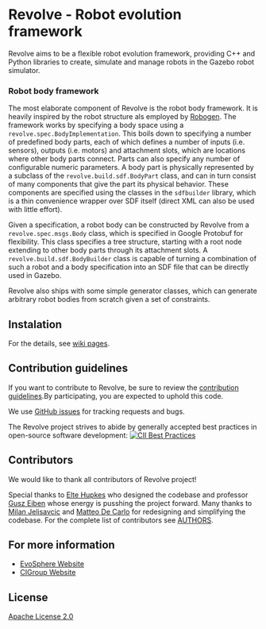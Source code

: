 # Revolve - Robot evolution framework
Revolve aims to be a flexible robot evolution framework, providing C++ and Python libraries to create,
simulate and manage robots in the Gazebo robot simulator.

### Robot body framework
The most elaborate component of Revolve is the robot body framework. It is heavily inspired by the
robot structure als employed by [Robogen](http://www.robogen.org). The framework works by specifying 
a body space using a `revolve.spec.BodyImplementation`. This boils down to specifying a number of predefined
 body parts, each of which defines a number of inputs 
(i.e. sensors), outputs (i.e. motors) and attachment slots, which are locations where other
body parts connect. Parts can also specify any number of configurable numeric parameters.
A body part is physically represented by a subclass of the `revolve.build.sdf.BodyPart` class, 
and can in turn consist of many components that give
the part its physical behavior. These components are specified using the classes in the `sdfbuilder`
library, which is a thin convenience wrapper over SDF itself (direct XML can also be used with little effort).

Given a specification, a robot body can be constructed by Revolve from a `revolve.spec.msgs.Body` class,
which is specified in Google Protobuf for flexibility. This class specifies a tree structure, starting
with a root node extending to other body parts through its attachment slots.  A `revolve.build.sdf.BodyBuilder`
class is capable of turning a combination of such a robot and a body specification into an SDF file
that can be directly used in Gazebo.

Revolve also ships with some simple generator classes, which can generate arbitrary robot bodies from scratch
given a set of constraints.

## Instalation

For the details, see [wiki pages](https://github.com/ci-group/revolve/wiki).

## Contribution guidelines

If you want to contribute to Revolve, be sure to review the [contribution
guidelines](CONTRIBUTING.md).By participating, you are expected to
uphold this code.

We use [GitHub issues](https://github.com/ci-group/revolve/issues) for
tracking requests and bugs.

The Revolve project strives to abide by generally accepted best practices in open-source software development:
[![CII Best Practices](https://bestpractices.coreinfrastructure.org/projects/2520/badge)](https://bestpractices.coreinfrastructure.org/projects/2520)

## Contributors
We would like to thank all contributors of Revolve project!

Special thanks to [Elte Hupkes](https://github.com/ElteHupkes/) who designed the codebase and professor [Gusz Eiben](https://www.cs.vu.nl/~gusz/) whose energy is pusshing the project forward.
Many thanks to [Milan Jelisavcic](https://github.com/milanjelisavcic/) and [Matteo De Carlo](https://github.com/portaloffreedom/) for redesigning and simplifying the codebase.
For the complete list of contributors see [AUTHORS](AUTHORS).

## For more information
* [EvoSphere Website](https://evosphere.eu/)
* [CIGroup Website](https://www.cs.vu.nl/ci/)

## License

[Apache License 2.0](LICENSE)

